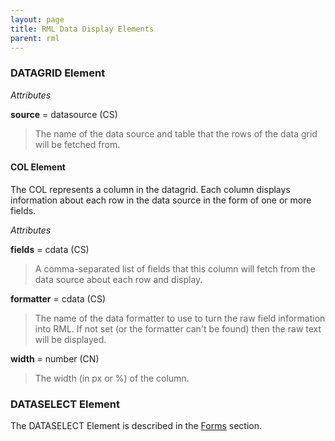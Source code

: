 ```yaml
---
layout: page
title: RML Data Display Elements
parent: rml
---
```


### DATAGRID Element

*Attributes*

**source** = datasource (CS)
>The name of the data source and table that the rows of the data grid will be fetched from.

#### COL Element

The COL represents a column in the datagrid. Each column displays information about each row in the data source in the form of one or more fields.

*Attributes*

**fields** = cdata (CS)
>A comma-separated list of fields that this column will fetch from the data source about each row and display.

**formatter** = cdata (CS)
>The name of the data formatter to use to turn the raw field information into RML. If not set (or the formatter can't be found) then the raw text will be displayed.

**width** = number (CN)
>The width (in px or %) of the column.

### DATASELECT Element

The DATASELECT Element is described in the [Forms](forms.html#dataselect-element) section.
